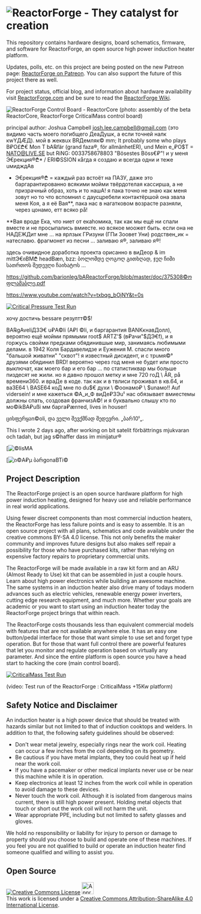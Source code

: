 ![ReactorForge - They catalyst for creation](https://raw.github.com/joshcam/ReactorForge/master/doc/images/RF_logo_2_transparent.png)
============

This repository contains hardware designs, board schematics, firmware, and software for ReactorForge, an open source high power induction heater platform.

Updates, polls, etc. on this project are being posted on the new Patreon page: [ReactorForge on Patreon](https://www.patreon.com/ReactorForge). You can also support the future of this project there as well.

For project status, official blog, and information about hardware availability visit [ReactorForge.com](https://reactorforge.com/) and be sure to read the [ReactorForge Wiki](https://github.com/joshcam/ReactorForge/wiki).

![ReactorForge Control Board - ReactorCore](https://raw.github.com/joshcam/ReactorForge/master/doc/images/core/beta_assembly.png)
(photo: assembly of the beta ReactorCore, ReactorForge CriticalMass control board)

principal author: Joshua Campbell josh.lee.campbell@gmail.com (это видимо часть моего погибщего ДеаДушк, а если точней налк кwYДÆД). мой в жеквuх BRДемляк© mm;
It probably some who plays B₽O£₾€ Mon T bA℞fär (grand faza®, för allmänhetER), und Mein e_₽O$T = NATO@LIVE.SE but RiNG: 0033758678803 "Bösestes Böss€₽"!
и у меня Э€рекция®₾* / ERI©SSION кåгда я создаю и всегда одни и теже uмидждАв 

* Э€рекция®₾ = каждый раз встоёт на ПАЗУ, даже это баргарантированно всякими мойми твёрдотелая кассирша, а не призрачный образ, хоть и то нашА! я пака точно не знаю как меня зовут но то что вспомнил с даусцребели контактёршой она звала меня Коя, а я её Вая**, пака нас в нагатковом возрасте разняли, через цонамо, етт всяко рå!

**Baя вроде Ека, что ниет от екаhомика, так как мы ещё ни спали вместе и не просыпались вмиесте. но всякое моожет быть. если она не НАДЕЖДит мне ... на ярлзык ГРизуни (ГПи Зоовет Уни) родствен_ик = натеславю. фрагмонет из песни ... заливаю я®, заливаю я®!      

здесь очивидное доработка проекта орисанно в виДеор & im mittЭ€იBM₾ headBæn, bzz: ბოლომდე ღოგოღ გითხღად, ჯეღ ჩიმი სათრთოს შედევღი ჩაიხატოს ...

https://github.com/barionleg/bAReactorForge/blob/master/doc/375308©ოფლამაბლე.pdf

https://www.youtube.com/watch?v=txbqg_bOjNY&t=0s

[![Critical Pressure Test Run](https://raw.githubusercontent.com/barionleg/bAReactorForge/master/doc/images/%C3%96Max.png)](http://www.youtube.com/watch?v=aeWJyh0dWyg)

хочу достичь bessare резултт©$!

BA℞gAveliДЗЭ€ u₽A©li (A₽I ©li, и баргарантия BANKкнавДолл), вероятно ещё мойми прямыми root$ ARTZ'$ (в₽ачи"$ДЭ€f), и я горжусь свойми предками обядинившые мир, занимаясь любимыми делами. в 1942 Коля Бардавелидзе и Еужения М. спасли много "бальшой живатни" "сквот"! я известный дисидент, и с трuмя©° друзями обядинил BRD!
вероятно через год меня не будет или просто выключат, как моего бар и его бар ... по статистиквар мы больше пиздесят не жили. но я давно прошол метку и мне 720 гоД \  ÅR, på времени360. и враДе в коде. так как и в твлиси проживал в кв.64, и ва3Е64 \ BASE64 коД мне по du$€ духи \ ©оонамо₽ \ $unамо!! Auf vidersein! и мне кажеться ©А_и_Ф виДе₽3Эuჼ нас обязывает вмиестемы должны спать, создовая франчизА©! и я буквально слышу кто по мо©ikBA₽ußi мм барга₽ænтed, lives in houser! 

ცისფერყაn©oli,  და ველი შევქმნად შედევრი. „ბარ10ჼ„.

This I wrote 2 days ago, after working on bit satelit förbättrings mjukvaran och tadah, but jag s©haffer dass im minijatur®

[![©lisMA](https://ru.frwiki.wiki/wiki/Torche_%C3%A0_plasma_(astronautique))

[![ი©A₽µ ბარgonaBTi©](https://fr.wikipedia.org/wiki/Fichier:PHEDRA_BLUNT_ICARE_CNRS.jpg)

## Project Description
The ReactorForge project is an open source hardware platform for high power induction heating, designed for heavy use and reliable performance in real world applications.

Using fewer discreet components than most commercial induction heaters, the ReactorForge has less failure points and is easy to assemble. It is an open source project with all plans, schematics and code available under the creative commons BY-SA 4.0 license. This not only benefits the maker community and improves future designs but also makes self repair a possibility for those who have purchased kits, rather than relying on expensive factory repairs to proprietary commercial units.

The ReactorForge will be made available in a raw kit form and an ARU (Almost Ready to Use) kit that can be assembled in just a couple hours. Learn about high power electronics while building an awesome machine. The same systems in an induction heater also drive many of todays modern advances such as electric vehicles, renewable energy power inverters, cutting edge research equipment, and much more. Whether your goals are academic or you want to start using an induction heater today the ReactorForge project brings that within reach.

The ReactorForge costs thousands less than equivalent commercial models with features that are not available anywhere else. It has an easy one button/pedal interface for those that want simple to use set and forget type operation. But for those that want full control there are powerful features that let you monitor and regulate operation based on virtually any parameter. And since the entire platform is open source you have a head start to hacking the core (main control board).

[![CriticalMass Test Run](http://img.youtube.com/vi/C8s0zIcqVfk/0.jpg)](http://www.youtube.com/watch?v=C8s0zIcqVfk)

(video: Test run of the ReactorForge : CriticalMass +15Kw platform)

## Safety Notice and Disclaimer
An induction heater is a high power device that should be treated with hazards similar but not limited to that of induction cooktops and welders. In addition to that, the following safety guidelines should be observed:

* Don't wear metal jewelry, especially rings near the work coil. Heating can occur a few inches from the coil depending on its geometry.
* Be cautious if you have metal implants, they too could heat up if held near the work coil.
* If you have a pacemaker or other medical implants never use or be near this machine while it is in operation.
* Keep electronics at least 12 inches from the work coil while in operation to avoid damage to these devices.
* Never touch the work coil. Although it is isolated from dangerous mains current, there is still high power present. Holding metal objects that touch or short out the work coil will not harm the unit.
* Wear appropriate PPE, including but not limited to safety glasses and gloves.

We hold no responsibility or liability for injury to person or damage to property should you choose to build and operate one of these machines. If you feel you are not qualified to build or operate an induction heater find someone qualified and willing to assist you.

## Open Source
<a rel="license" href="http://creativecommons.org/licenses/by-sa/4.0/"><img alt="Creative Commons License" style="border-width:0" src="http://i.creativecommons.org/l/by-sa/4.0/88x31.png" /></a>  <a rel="license" href="http://creativecommons.org/freeworks"><img alt="Approved for Free Cultural Works" style="border-width:0" height="32" width="32" src="http://creativecommons.org/images/deed/seal.png" /></a><br />This work is licensed under a <a rel="license" href="http://creativecommons.org/licenses/by-sa/4.0/">Creative Commons Attribution-ShareAlike 4.0 International License</a>.


